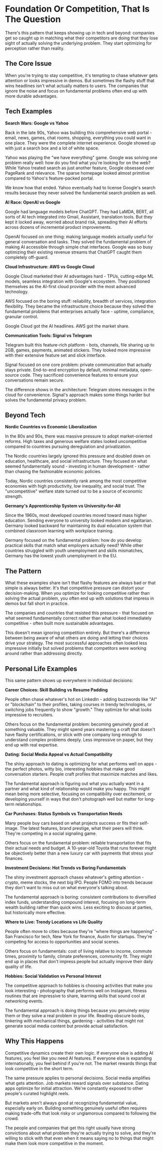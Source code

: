 # Foundation Or Competition, That Is The Question

There's this pattern that keeps showing up in tech and beyond: companies get so caught up in matching what their competitors are doing that they lose sight of actually solving the underlying problem. They start optimizing for perception rather than reality.

## The Core Issue

When you're trying to stay competitive, it's tempting to chase whatever gets attention or looks impressive in demos. But sometimes the flashy stuff that wins headlines isn't what actually matters to users. The companies that ignore the noise and focus on fundamental problems often end up with more durable advantages.

## Tech Examples

**Search Wars: Google vs Yahoo**

Back in the late 90s, Yahoo was building this comprehensive web portal - email, news, games, chat rooms, shopping, everything you could want in one place. They were the complete internet experience. Google showed up with just a search box and a lot of white space.

Yahoo was playing the "we have everything" game. Google was solving one problem really well: how do you find what you're looking for on the web? While Yahoo treated search as just another feature, Google obsessed over PageRank and relevance. The sparse homepage looked almost primitive compared to Yahoo's feature-packed portal.

We know how that ended. Yahoo eventually had to license Google's search results because they never solved the fundamental search problem as well.

**AI Race: OpenAI vs Google**

Google had language models before ChatGPT. They had LaMDA, BERT, all sorts of AI tech integrated into Gmail, Assistant, translation tools. But they kept it locked away, worried about brand risk, spreading their AI efforts across dozens of incremental product improvements.

OpenAI focused on one thing: making language models actually useful for general conversation and tasks. They solved the fundamental problem of making AI accessible through simple chat interfaces. Google was so busy optimizing their existing revenue streams that ChatGPT caught them completely off-guard.

**Cloud Infrastructure: AWS vs Google Cloud**

Google Cloud marketed their AI advantages hard - TPUs, cutting-edge ML models, seamless integration with Google's ecosystem. They positioned themselves as the AI-first cloud provider with the most advanced technology.

AWS focused on the boring stuff: reliability, breadth of services, integration flexibility. They became the infrastructure choice because they solved the fundamental problems that enterprises actually face - uptime, compliance, granular control.

Google Cloud got the AI headlines. AWS got the market share.

**Communication Tools: Signal vs Telegram**

Telegram built this feature-rich platform - bots, channels, file sharing up to 2GB, games, payments, animated stickers. They looked more impressive with their extensive feature set and slick interface.

Signal focused on one core problem: private communication that actually stays private. End-to-end encryption by default, minimal metadata, open-source code. They sacrificed convenience features to ensure your conversations remain secure.

The difference shows in the architecture: Telegram stores messages in the cloud for convenience. Signal's approach makes some things harder but solves the fundamental privacy problem.

## Beyond Tech

**Nordic Countries vs Economic Liberalization**

In the 80s and 90s, there was massive pressure to adopt market-oriented reforms. High taxes and generous welfare states looked uncompetitive compared to countries pursuing deregulation and privatization.

The Nordic countries largely ignored this pressure and doubled down on education, healthcare, and social infrastructure. They focused on what seemed fundamentally sound - investing in human development - rather than chasing the fashionable economic policies.

Today, Nordic countries consistently rank among the most competitive economies with high productivity, low inequality, and social trust. The "uncompetitive" welfare state turned out to be a source of economic strength.

**Germany's Apprenticeship System vs University-for-All**

Since the 1960s, most developed countries moved toward mass higher education. Sending everyone to university looked modern and egalitarian. Germany looked backward for maintaining its dual education system that combined classroom learning with workplace training.

Germany focused on the fundamental problem: how do you develop practical skills that match what employers actually need? While other countries struggled with youth unemployment and skills mismatches, Germany has the lowest youth unemployment in the EU.

## The Pattern

What these examples share isn't that flashy features are always bad or that simple is always better. It's that competitive pressure can distort your decision-making. When you optimize for looking competitive rather than solving the actual problem, you often end up with solutions that impress in demos but fall short in practice.

The companies and countries that resisted this pressure - that focused on what seemed fundamentally correct rather than what looked immediately competitive - often built more sustainable advantages.

This doesn't mean ignoring competition entirely. But there's a difference between being aware of what others are doing and letting their choices drive your strategy. The most successful approaches often looked less impressive initially but solved problems that competitors were working around rather than addressing directly.

## Personal Life Examples

This same pattern shows up everywhere in individual decisions:

**Career Choices: Skill Building vs Resume Padding**

People often chase whatever's hot on LinkedIn - adding buzzwords like "AI" or "blockchain" to their profiles, taking courses in trendy technologies, or switching jobs frequently to show "growth." They optimize for what looks impressive to recruiters.

Others focus on the fundamental problem: becoming genuinely good at something valuable. They might spend years mastering a craft that doesn't have flashy certifications, or stick with one company long enough to understand complex problems deeply. Less impressive on paper, but they end up with real expertise.

**Dating: Social Media Appeal vs Actual Compatibility**

The shiny approach to dating is optimizing for what performs well on apps - the perfect photos, witty bio, interesting hobbies that make good conversation starters. People craft profiles that maximize matches and likes.

The fundamental approach is figuring out what you actually want in a partner and what kind of relationship would make you happy. This might mean being more selective, focusing on compatibility over excitement, or developing yourself in ways that don't photograph well but matter for long-term relationships.

**Car Purchases: Status Symbols vs Transportation Needs**

Many people buy cars based on what projects success or fits their self-image. The latest features, brand prestige, what their peers will think. They're competing in a social signaling game.

Others focus on the fundamental problem: reliable transportation that fits their actual needs and budget. A 10-year-old Toyota that runs forever might be objectively better than a new luxury car with payments that stress your finances.

**Investment Decisions: Hot Trends vs Boring Fundamentals**

The shiny investment approach chases whatever's getting attention - crypto, meme stocks, the next big IPO. People FOMO into trends because they don't want to miss out on what everyone's talking about.

The fundamental approach is boring: consistent contributions to diversified index funds, understanding compound interest, focusing on long-term wealth building rather than quick wins. Less exciting to discuss at parties, but historically more effective.

**Where to Live: Trendy Locations vs Life Quality**

People often move to cities because they're "where things are happening" - San Francisco for tech, New York for finance, Austin for startups. They're competing for access to opportunities and social scenes.

Others focus on fundamentals: cost of living relative to income, commute times, proximity to family, climate preferences, community fit. They might end up in places that don't impress people but actually improve their daily quality of life.

**Hobbies: Social Validation vs Personal Interest**

The competitive approach to hobbies is choosing activities that make you look interesting - photography that performs well on Instagram, fitness routines that are impressive to share, learning skills that sound cool at networking events.

The fundamental approach is doing things because you genuinely enjoy them or they solve a real problem in your life. Reading obscure books, tinkering with mechanical things, gardening - activities that might not generate social media content but provide actual satisfaction.

## Why This Happens

Competitive dynamics create their own logic. If everyone else is adding AI features, you feel like you need AI features. If everyone else is expanding internationally, you feel behind if you're not. The market rewards things that look competitive in the short term.

The same pressure applies to personal decisions. Social media amplifies what gets attention. Job markets reward signals over substance. Dating apps optimize for initial attraction. We're constantly exposed to other people's curated highlight reels.

But markets aren't always good at recognizing fundamental value, especially early on. Building something genuinely useful often requires making trade-offs that look risky or unglamorous compared to following the crowd.

The people and companies that get this right usually have strong convictions about what problem they're actually trying to solve, and they're willing to stick with that even when it means saying no to things that might make them look more competitive in the moment.